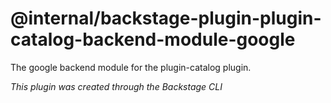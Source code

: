 # @internal/backstage-plugin-plugin-catalog-backend-module-google

The google backend module for the plugin-catalog plugin.

_This plugin was created through the Backstage CLI_
